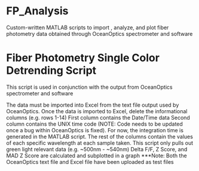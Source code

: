 # FP_Analysis
Custom-written MATLAB scripts to import , analyze, and plot fiber photometry data obtained through OceanOptics spectrometer and software


# Fiber Photometry Single Color Detrending Script
This script is used in conjunction with the output from OceanOptics spectrometer and software

The data must be imported into Excel from the text file output used by OceanOptics.
Once the data is imported to Excel, delete the informational columns (e.g. rows 1-14)
First column contains the Date/Time data
Second column contains the UNIX time code (NOTE: Code needs to be updated once a bug within OceanOptics is fixed). For now, the integration time is generated in the MATLAB script.
The rest of the columns contain the values of each specific wavelength at each sample taken.
This script only pulls out green light relevant data (e.g. ~500nm - ~540nm)
Delta F/F, Z Score, and MAD Z Score are calculated and subplotted in a graph
***Note: Both the OceanOptics text file and Excel file have been uploaded as test files
